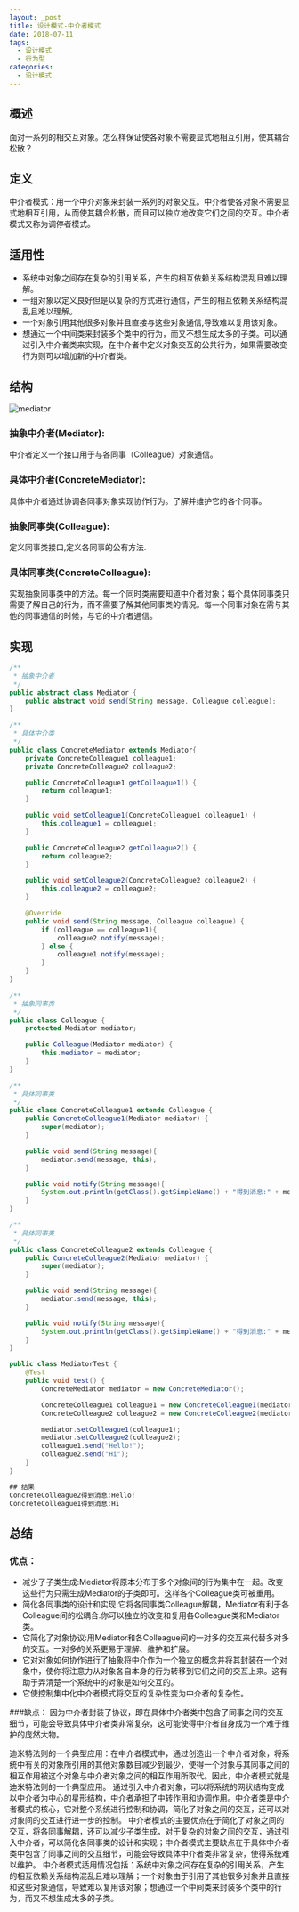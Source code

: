 ```yaml
---
layout: _post
title: 设计模式-中介者模式
date: 2018-07-11
tags: 
  - 设计模式
  - 行为型
categories: 
  - 设计模式
---
```

## 概述

面对一系列的相交互对象。怎么样保证使各对象不需要显式地相互引用，使其耦合松散？

## 定义

中介者模式：用一个中介对象来封装一系列的对象交互。中介者使各对象不需要显式地相互引用，从而使其耦合松散，而且可以独立地改变它们之间的交互。中介者模式又称为调停者模式。

## 适用性
+ 系统中对象之间存在复杂的引用关系，产生的相互依赖关系结构混乱且难以理解。
+ 一组对象以定义良好但是以复杂的方式进行通信，产生的相互依赖关系结构混乱且难以理解。
+ 一个对象引用其他很多对象并且直接与这些对象通信,导致难以复用该对象。
+ 想通过一个中间类来封装多个类中的行为，而又不想生成太多的子类。可以通过引入中介者类来实现，在中介者中定义对象交互的公共行为，如果需要改变行为则可以增加新的中介者类。

## 结构

![mediator](mediator.png)

### 抽象中介者(Mediator):

中介者定义一个接口用于与各同事（Colleague）对象通信。

### 具体中介者(ConcreteMediator):

具体中介者通过协调各同事对象实现协作行为。了解并维护它的各个同事。

### 抽象同事类(Colleague):

定义同事类接口,定义各同事的公有方法.

### 具体同事类(ConcreteColleague):

实现抽象同事类中的方法。每一个同时类需要知道中介者对象；每个具体同事类只需要了解自己的行为，而不需要了解其他同事类的情况。每一个同事对象在需与其他的同事通信的时候，与它的中介者通信。

## 实现

```java
/**
 * 抽象中介者
 */
public abstract class Mediator {
    public abstract void send(String message, Colleague colleague);
}

/**
 * 具体中介类
 */
public class ConcreteMediator extends Mediator{
    private ConcreteColleague1 colleague1;
    private ConcreteColleague2 colleague2;

    public ConcreteColleague1 getColleague1() {
        return colleague1;
    }

    public void setColleague1(ConcreteColleague1 colleague1) {
        this.colleague1 = colleague1;
    }

    public ConcreteColleague2 getColleague2() {
        return colleague2;
    }

    public void setColleague2(ConcreteColleague2 colleague2) {
        this.colleague2 = colleague2;
    }

    @Override
    public void send(String message, Colleague colleague) {
        if (colleague == colleague1){
            colleague2.notify(message);
        } else {
            colleague1.notify(message);
        }
    }
}

/**
 * 抽象同事类
 */
public class Colleague {
    protected Mediator mediator;

    public Colleague(Mediator mediator) {
        this.mediator = mediator;
    }
}

/**
 * 具体同事类
 */
public class ConcreteColleague1 extends Colleague {
    public ConcreteColleague1(Mediator mediator) {
        super(mediator);
    }

    public void send(String message){
        mediator.send(message, this);
    }

    public void notify(String message){
        System.out.println(getClass().getSimpleName() + "得到消息:" + message);
    }
}

/**
 * 具体同事类
 */
public class ConcreteColleague2 extends Colleague {
    public ConcreteColleague2(Mediator mediator) {
        super(mediator);
    }

    public void send(String message){
        mediator.send(message, this);
    }

    public void notify(String message){
        System.out.println(getClass().getSimpleName() + "得到消息:" + message);
    }
}

public class MediatorTest {
    @Test
    public void test() {
        ConcreteMediator mediator = new ConcreteMediator();

        ConcreteColleague1 colleague1 = new ConcreteColleague1(mediator);
        ConcreteColleague2 colleague2 = new ConcreteColleague2(mediator);

        mediator.setColleague1(colleague1);
        mediator.setColleague2(colleague2);
        colleague1.send("Hello!");
        colleague2.send("Hi");
    }
}

## 结果
ConcreteColleague2得到消息:Hello!
ConcreteColleague1得到消息:Hi

```

## 总结
### 优点：
+ 减少了子类生成:Mediator将原本分布于多个对象间的行为集中在一起。改变这些行为只需生成Mediator的子类即可。这样各个Colleague类可被重用。
+ 简化各同事类的设计和实现:它将各同事类Colleague解耦，Mediator有利于各Colleague间的松耦合.你可以独立的改变和复用各Colleague类和Mediator类。
+ 它简化了对象协议:用Mediator和各Colleague间的一对多的交互来代替多对多的交互。一对多的关系更易于理解、维护和扩展。
+ 它对对象如何协作进行了抽象将中介作为一个独立的概念并将其封装在一个对象中，使你将注意力从对象各自本身的行为转移到它们之间的交互上来。这有助于弄清楚一个系统中的对象是如何交互的。
+ 它使控制集中化中介者模式将交互的复杂性变为中介者的复杂性。

###缺点：
因为中介者封装了协议，即在具体中介者类中包含了同事之间的交互细节，可能会导致具体中介者类非常复杂，这可能使得中介者自身成为一个难于维护的庞然大物。

迪米特法则的一个典型应用：在中介者模式中，通过创造出一个中介者对象，将系统中有关的对象所引用的其他对象数目减少到最少，使得一个对象与其同事之间的相互作用被这个对象与中介者对象之间的相互作用所取代。因此，中介者模式就是迪米特法则的一个典型应用。
通过引入中介者对象，可以将系统的网状结构变成以中介者为中心的星形结构，中介者承担了中转作用和协调作用。中介者类是中介者模式的核心，它对整个系统进行控制和协调，简化了对象之间的交互，还可以对对象间的交互进行进一步的控制。
中介者模式的主要优点在于简化了对象之间的交互，将各同事解耦，还可以减少子类生成，对于复杂的对象之间的交互，通过引入中介者，可以简化各同事类的设计和实现；中介者模式主要缺点在于具体中介者类中包含了同事之间的交互细节，可能会导致具体中介者类非常复杂，使得系统难以维护。
中介者模式适用情况包括：系统中对象之间存在复杂的引用关系，产生的相互依赖关系结构混乱且难以理解；一个对象由于引用了其他很多对象并且直接和这些对象通信，导致难以复用该对象；想通过一个中间类来封装多个类中的行为，而又不想生成太多的子类。